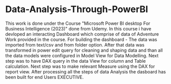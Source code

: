 # Data-Analysis-Through-PowerBI

This work is done under the Course "Microsoft Power BI desktop For Business Intelligence (2023)" done from Udemy.
In this course i have devloped an interacting Dashboard which comprise of data of Adventure Work provided in the course.
For building the dashboard - The data was imported from text/csv and from folder option. After that data was transformed in power edit query for cleaning and shaping data and than all the data models were configured in Model View for Data Modelling. Next step was to have DAX query in the data View for column and Table calculation. Next step was to make relevant Measure using the DAX for report view. After processing all the steps of data Analysis the dasboard has been built for end Users EXECUTIVE.
